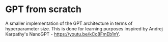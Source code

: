# GPT from scratch
A smaller implementation of the GPT architecture in terms of hyperparameter size. This is done for learning purposes inspired by Andrej Karpathy's NanoGPT - https://youtu.be/kCc8FmEb1nY.
